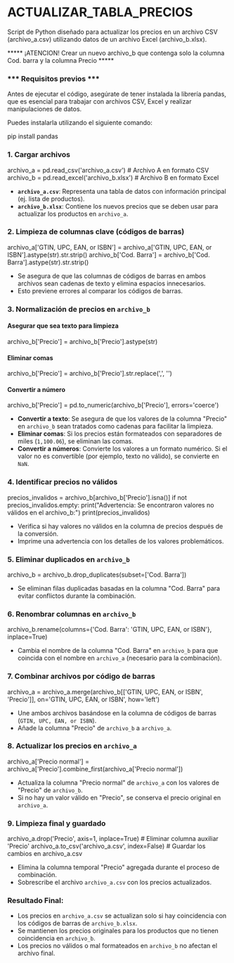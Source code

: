 # ACTUALIZAR_TABLA_PRECIOS

Script de Python diseñado para actualizar los precios en un archivo CSV (archivo_a.csv) utilizando datos de un archivo Excel (archivo_b.xlsx).

***** ¡ATENCION! Crear un nuevo archivo_b que contenga solo la columna Cod. barra y la columna Precio  *****

### *** **Requisitos previos** ***

Antes de ejecutar el código, asegúrate de tener instalada la librería pandas, que es esencial para trabajar con archivos CSV, Excel y realizar manipulaciones de datos. 

Puedes instalarla utilizando el siguiente comando:

pip install pandas

### 1. **Cargar archivos**

archivo_a = pd.read_csv('archivo_a.csv')  # Archivo A en formato CSV
archivo_b = pd.read_excel('archivo_b.xlsx')  # Archivo B en formato Excel

- **`archivo_a.csv`**: Representa una tabla de datos con información principal (ej. lista de productos).
- **`archivo_b.xlsx`**: Contiene los nuevos precios que se deben usar para actualizar los productos en `archivo_a`.


### 2. **Limpieza de columnas clave (códigos de barras)**

archivo_a['GTIN, UPC, EAN, or ISBN'] = archivo_a['GTIN, UPC, EAN, or ISBN'].astype(str).str.strip()
archivo_b['Cod. Barra'] = archivo_b['Cod. Barra'].astype(str).str.strip()

- Se asegura de que las columnas de códigos de barras en ambos archivos sean cadenas de texto y elimina espacios innecesarios.
- Esto previene errores al comparar los códigos de barras.



### 3. **Normalización de precios en `archivo_b`**

 #### Asegurar que sea texto para limpieza
archivo_b['Precio'] = archivo_b['Precio'].astype(str) 

#### Eliminar comas
archivo_b['Precio'] = archivo_b['Precio'].str.replace(',', '')  

#### Convertir a número
archivo_b['Precio'] = pd.to_numeric(archivo_b['Precio'], errors='coerce')  

- **Convertir a texto**: Se asegura de que los valores de la columna "Precio" en `archivo_b` sean tratados como cadenas para facilitar la limpieza.
- **Eliminar comas**: Si los precios están formateados con separadores de miles (`1,100.06`), se eliminan las comas.
- **Convertir a números**: Convierte los valores a un formato numérico. Si el valor no es convertible (por ejemplo, texto no válido), se convierte en `NaN`.



### 4. **Identificar precios no válidos**

precios_invalidos = archivo_b[archivo_b['Precio'].isna()]
if not precios_invalidos.empty:
    print("Advertencia: Se encontraron valores no válidos en el archivo_b:")
    print(precios_invalidos)

- Verifica si hay valores no válidos en la columna de precios después de la conversión.
- Imprime una advertencia con los detalles de los valores problemáticos.



### 5. **Eliminar duplicados en `archivo_b`**

archivo_b = archivo_b.drop_duplicates(subset=['Cod. Barra'])

- Se eliminan filas duplicadas basadas en la columna "Cod. Barra" para evitar conflictos durante la combinación.



### 6. **Renombrar columnas en `archivo_b`**

archivo_b.rename(columns={'Cod. Barra': 'GTIN, UPC, EAN, or ISBN'}, inplace=True)

- Cambia el nombre de la columna "Cod. Barra" en `archivo_b` para que coincida con el nombre en `archivo_a` (necesario para la combinación).



### 7. **Combinar archivos por código de barras**

archivo_a = archivo_a.merge(archivo_b[['GTIN, UPC, EAN, or ISBN', 'Precio']],
                            on='GTIN, UPC, EAN, or ISBN', how='left')

- Une ambos archivos basándose en la columna de códigos de barras (`GTIN, UPC, EAN, or ISBN`).
- Añade la columna "Precio" de `archivo_b` a `archivo_a`.



### 8. **Actualizar los precios en `archivo_a`**

archivo_a['Precio normal'] = archivo_a['Precio'].combine_first(archivo_a['Precio normal'])

- Actualiza la columna "Precio normal" de `archivo_a` con los valores de "Precio" de `archivo_b`.
- Si no hay un valor válido en "Precio", se conserva el precio original en `archivo_a`.



### 9. **Limpieza final y guardado**

archivo_a.drop('Precio', axis=1, inplace=True)  # Eliminar columna auxiliar 'Precio'
archivo_a.to_csv('archivo_a.csv', index=False)  # Guardar los cambios en archivo_a.csv

- Elimina la columna temporal "Precio" agregada durante el proceso de combinación.
- Sobrescribe el archivo `archivo_a.csv` con los precios actualizados.



### Resultado Final:
- Los precios en `archivo_a.csv` se actualizan solo si hay coincidencia con los códigos de barras de `archivo_b.xlsx`.
- Se mantienen los precios originales para los productos que no tienen coincidencia en `archivo_b`.
- Los precios no válidos o mal formateados en `archivo_b` no afectan el archivo final.
